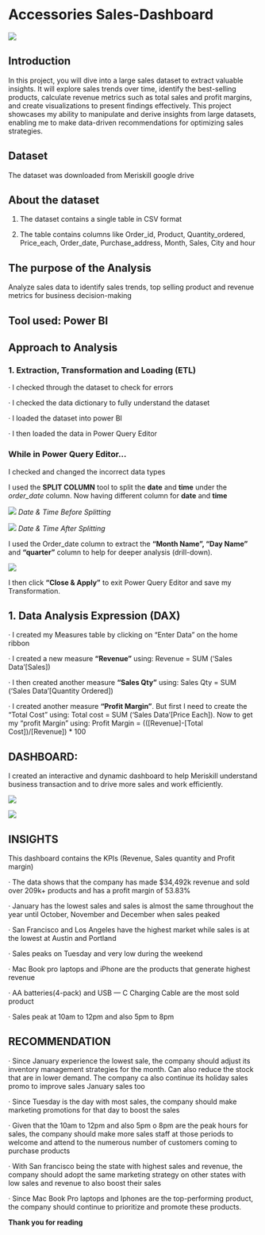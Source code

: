 # Accessories Sales-Dashboard
![](https://github.com/FreshDAnalyst/Sales-Dashboard/blob/main/image_share_1704311652236.jpg)

## Introduction

In this project, you will dive into a large sales dataset to extract valuable insights. It will explore sales trends over time, identify the best-selling products, calculate revenue metrics such as total sales and profit margins, and create visualizations to present findings effectively. This project showcases my ability to manipulate and derive insights from large datasets, enabling me to make data-driven recommendations for optimizing sales strategies.

## Dataset

The dataset was downloaded from Meriskill google drive

## About the dataset

1. The dataset contains a single table in CSV format

2. The table contains columns like Order_id, Product, Quantity_ordered, Price_each, Order_date, Purchase_address, Month, Sales, City and hour

## The purpose of the Analysis

Analyze sales data to identify sales trends, top selling product and revenue metrics for business decision-making

## Tool used: Power BI

## Approach to Analysis

### 1. Extraction, Transformation and Loading (ETL)

· I checked through the dataset to check for errors

· I checked the data dictionary to fully understand the dataset

· I loaded the dataset into power BI

· I then loaded the data in Power Query Editor

### While in Power Query Editor…

I checked and changed the incorrect data types

I used the **SPLIT COLUMN** tool to split the **date** and **time** under the *order_date* column. Now having different column for **date** and **time**


![](https://github.com/FreshDAnalyst/Sales-Dashboard/blob/main/date%20before%20splitting.PNG)
                           *Date & Time Before Splitting*

![](https://github.com/FreshDAnalyst/Sales-Dashboard/blob/main/Date%20%26%20Time%20after%20splitting.PNG)
                           *Date & Time After Splitting*

I used the Order_date column to extract the **“Month Name”, “Day Name”** and **“quarter”** column to help for deeper analysis (drill-down).


![](https://github.com/FreshDAnalyst/Sales-Dashboard/blob/main/Month%20name%2C%20Day%20name%20creation.PNG)


I then click **“Close & Apply”** to exit Power Query Editor and save my Transformation.

## 1. Data Analysis Expression (DAX)

· I created my Measures table by clicking on “Enter Data” on the home ribbon

· I created a new measure **“Revenue”** using: Revenue = SUM (‘Sales Data’[Sales])

· I then created another measure **“Sales Qty”** using: Sales Qty = SUM (‘Sales Data’[Quantity Ordered])

· I created another measure **“Profit Margin”**. But first I need to create the “Total Cost” using: Total cost = SUM (‘Sales Data’[Price Each]). Now to get my “profit Margin” using: Profit Margin = (([Revenue]-[Total Cost])/[Revenue]) * 100


## DASHBOARD: 
I created an interactive and dynamic dashboard to help Meriskill understand business transaction and to drive more sales and work efficiently.


![](https://github.com/FreshDAnalyst/Sales-Dashboard/blob/main/dashboard%201.PNG)

![](https://github.com/FreshDAnalyst/Sales-Dashboard/blob/main/dashboard%202.PNG)


## INSIGHTS

This dashboard contains the KPIs (Revenue, Sales quantity and Profit margin)

· The data shows that the company has made $34,492k revenue and sold over 209k+ products and has a profit margin of 53.83%

· January has the lowest sales and sales is almost the same throughout the year until October, November and December when sales peaked

· San Francisco and Los Angeles have the highest market while sales is at the lowest at Austin and Portland

· Sales peaks on Tuesday and very low during the weekend

· Mac Book pro laptops and iPhone are the products that generate highest revenue

· AA batteries(4-pack) and USB — C Charging Cable are the most sold product

· Sales peak at 10am to 12pm and also 5pm to 8pm


## RECOMMENDATION

· Since January experience the lowest sale, the company should adjust its inventory management strategies for the month. Can also reduce the stock that are in lower demand. The company ca also continue its holiday sales promo to improve sales January sales too

· Since Tuesday is the day with most sales, the company should make marketing promotions for that day to boost the sales

· Given that the 10am to 12pm and also 5pm o 8pm are the peak hours for sales, the company should make more sales staff at those periods to welcome and attend to the numerous number of customers coming to purchase products

· With San francisco being the state with highest sales and revenue, the company should adopt the same marketing strategy on other states with low sales and revenue to also boost their sales

· Since Mac Book Pro laptops and Iphones are the top-performing product, the company should continue to prioritize and promote these products.

**Thank you for reading**
